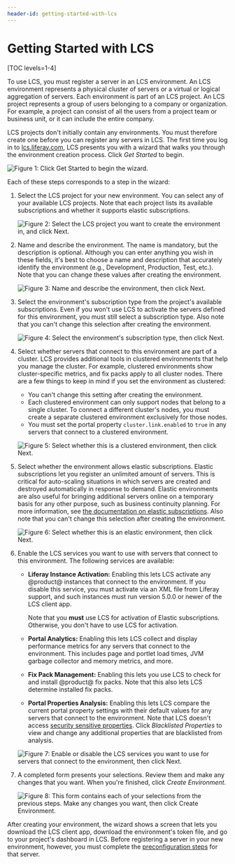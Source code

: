 ```yaml
---
header-id: getting-started-with-lcs
---
```


# Getting Started with LCS

[TOC levels=1-4]

To use LCS, you must register a server in an LCS environment. An LCS environment 
represents a physical cluster of servers or a virtual or logical aggregation of 
servers. Each environment is part of an LCS project. An LCS project represents a 
group of users belonging to a company or organization. For example, a project 
can consist of all the users from a project team or business unit, or it can 
include the entire company. 

LCS projects don't initially contain any environments. You must therefore create 
one before you can register any servers in LCS. The first time you log in to 
[lcs.liferay.com](https://lcs.liferay.com), 
LCS presents you with a wizard that walks you through the environment creation 
process. Click *Get Started* to begin. 

![Figure 1: Click *Get Started* to begin the wizard.](../../images-dxp/lcs-onboarding-00.png)

Each of these steps corresponds to a step in the wizard: 

1.  Select the LCS project for your new environment. You can select any of 
    your available LCS projects. Note that each project lists its available 
    subscriptions and whether it supports elastic subscriptions. 

    ![Figure 2: Select the LCS project you want to create the environment in, and click *Next*.](../../images-dxp/lcs-onboarding-01.png)

2.  Name and describe the environment. The name is mandatory, but the 
    description is optional. Although you can enter anything you wish in these 
    fields, it's best to choose a name and description that accurately identify 
    the environment (e.g., Development, Production, Test, etc.). Note that you 
    can change these values after creating the environment. 

    ![Figure 3: Name and describe the environment, then click *Next*.](../../images-dxp/lcs-onboarding-02.png)

3.  Select the environment's subscription type from the project's available
    subscriptions. Even if you won't use LCS to activate the servers defined for
    this environment, you must still select a subscription type. Also note that
    you can't change this selection after creating the environment. 

    ![Figure 4: Select the environment's subscription type, then click *Next*.](../../images-dxp/lcs-onboarding-03.png)

4.  Select whether servers that connect to this environment are part of a 
    cluster. LCS provides additional tools in clustered environments that help
    you manage the cluster. For example, clustered environments show
    cluster-specific metrics, and fix packs apply to all cluster nodes. There
    are a few things to keep in mind if you set the environment as clustered: 

    -   You can't change this setting after creating the environment.
    -   Each clustered environment can only support nodes that belong to a 
        single cluster. To connect a different cluster's nodes, you must create 
        a separate clustered environment exclusively for those nodes. 
    -   You must set the portal property `cluster.link.enabled` to `true` in any 
        servers that connect to a clustered environment. 

    ![Figure 5: Select whether this is a clustered environment, then click *Next*.](../../images-dxp/lcs-onboarding-04.png)

5.  Select whether the environment allows elastic subscriptions. Elastic 
    subscriptions let you register an unlimited amount of servers. This is 
    critical for auto-scaling situations in which servers are created and 
    destroyed automatically in response to demand. Elastic environments are also 
    useful for bringing additional servers online on a temporary basis for any 
    other purpose, such as business continuity planning. For more information, 
    see 
    [the documentation on elastic subscriptions](/docs/7-1/deploy/-/knowledge_base/d/managing-liferay-dxp-subscriptions#elastic-subscriptions). 
    Also note that you can't change this selection after creating the 
    environment. 

    ![Figure 6: Select whether this is an elastic environment, then click *Next*.](../../images-dxp/lcs-onboarding-05.png)

6.  Enable the LCS services you want to use with servers that connect to this 
    environment. The following services are available: 

    -   **Liferay Instance Activation:** Enabling this lets LCS activate any 
        @product@ instances that connect to the environment. If you disable this 
        service, you must activate via an XML file from Liferay support, and 
        such instances must run version 5.0.0 or newer of the LCS client app. 

        Note that you **must** use LCS for activation of Elastic subscriptions. 
        Otherwise, you don't have to use LCS for activation. 

    -   **Portal Analytics:** Enabling this lets LCS collect and display 
        performance metrics for any servers that connect to the environment. 
        This includes page and portlet load times, JVM garbage collector and 
        memory metrics, and more. 

    -   **Fix Pack Management:** Enabling this lets you use LCS to check for and
        install @product@ fix packs. Note that this also lets LCS determine
        installed fix packs. 

    -   **Portal Properties Analysis:** Enabling this lets LCS compare the 
        current portal property settings with their default values for any 
        servers that connect to the environment. Note that LCS doesn't access 
        [security sensitive properties](/docs/7-1/deploy/-/knowledge_base/d/what-lcs-stores-about-your-liferay-dxp-servers). 
        Click *Blacklisted Properties* to view and change any additional 
        properties that are blacklisted from analysis. 

    ![Figure 7: Enable or disable the LCS services you want to use for servers that connect to the environment, then click *Next*.](../../images-dxp/lcs-onboarding-06.png)

7.  A completed form presents your selections. Review them and make any changes 
    that you want. When you're finished, click *Create Environment*. 

    ![Figure 8: This form contains each of your selections from the previous steps. Make any changes you want, then click *Create Environment*.](../../images-dxp/lcs-onboarding-07.png)

After creating your environment, the wizard shows a screen that lets you
download the LCS client app, download the environment's token file, and go to
your project's dashboard in LCS. Before registering a server in your new
environment, however, you must complete the 
[preconfiguration steps](/docs/7-1/deploy/-/knowledge_base/d/lcs-preconfiguration) 
for that server. 
